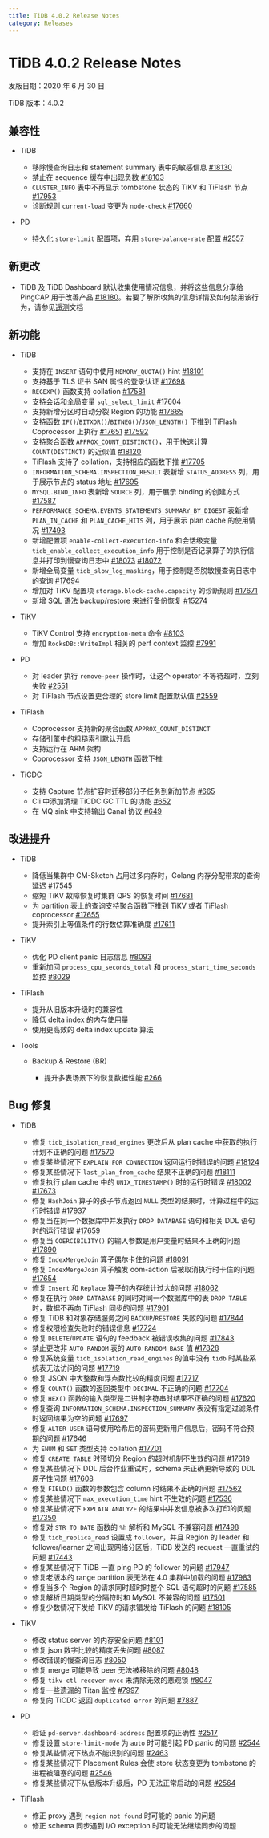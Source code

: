 ```yaml
---
title: TiDB 4.0.2 Release Notes
category: Releases
---
```


# TiDB 4.0.2 Release Notes

发版日期：2020 年 6 月 30 日

TiDB 版本：4.0.2

## 兼容性

+ TiDB

    - 移除慢查询日志和 statement summary 表中的敏感信息 [#18130](https://github.com/pingcap/tidb/pull/18130)
    - 禁止在 sequence 缓存中出现负数 [#18103](https://github.com/pingcap/tidb/pull/18103)
    - `CLUSTER_INFO` 表中不再显示 tombstone 状态的 TiKV 和 TiFlash 节点 [#17953](https://github.com/pingcap/tidb/pull/17953)
    - 诊断规则 `current-load` 变更为 `node-check` [#17660](https://github.com/pingcap/tidb/pull/17660)

+ PD

    - 持久化 `store-limit` 配置项，弃用 `store-balance-rate` 配置 [#2557](https://github.com/pingcap/pd/pull/2557)

## 新更改

- TiDB 及 TiDB Dashboard 默认收集使用情况信息，并将这些信息分享给 PingCAP 用于改善产品 [#18180](https://github.com/pingcap/tidb/pull/18180)。若要了解所收集的信息详情及如何禁用该行为，请参见[遥测](/telemetry.md)文档

## 新功能

+ TiDB

    - 支持在 `INSERT` 语句中使用 `MEMORY_QUOTA()` hint [#18101](https://github.com/pingcap/tidb/pull/18101)
    - 支持基于 TLS 证书 SAN 属性的登录认证 [#17698](https://github.com/pingcap/tidb/pull/17698)
    - `REGEXP()` 函数支持 collation [#17581](https://github.com/pingcap/tidb/pull/17581)
    - 支持会话和全局变量 `sql_select_limit` [#17604](https://github.com/pingcap/tidb/pull/17604)
    - 支持新增分区时自动分裂 Region 的功能 [#17665](https://github.com/pingcap/tidb/pull/17665)
    - 支持函数 `IF()`/`BITXOR()`/`BITNEG()`/`JSON_LENGTH()` 下推到 TiFlash Coprocessor 上执行 [#17651](https://github.com/pingcap/tidb/pull/17651) [#17592](https://github.com/pingcap/tidb/pull/17592)
    - 支持聚合函数 `APPROX_COUNT_DISTINCT()`，用于快速计算 `COUNT(DISTINCT)` 的近似值 [#18120](https://github.com/pingcap/tidb/pull/18120)
    - TiFlash 支持了 collation，支持相应的函数下推 [#17705](https://github.com/pingcap/tidb/pull/17705)
    - `INFORMATION_SCHEMA.INSPECTION_RESULT` 表新增 `STATUS_ADDRESS` 列，用于展示节点的 status 地址 [#17695](https://github.com/pingcap/tidb/pull/17695)
    - `MYSQL.BIND_INFO` 表新增 `SOURCE` 列，用于展示 binding 的创建方式 [#17587](https://github.com/pingcap/tidb/pull/17587)
    - `PERFORMANCE_SCHEMA.EVENTS_STATEMENTS_SUMMARY_BY_DIGEST` 表新增 `PLAN_IN_CACHE` 和 `PLAN_CACHE_HITS` 列，用于展示 plan cache 的使用情况 [#17493](https://github.com/pingcap/tidb/pull/17493)
    - 新增配置项 `enable-collect-execution-info` 和会话级变量 `tidb_enable_collect_execution_info` 用于控制是否记录算子的执行信息并打印到慢查询日志中 [#18073](https://github.com/pingcap/tidb/pull/18073) [#18072](https://github.com/pingcap/tidb/pull/18072)
    - 新增全局变量 `tidb_slow_log_masking`，用于控制是否脱敏慢查询日志中的查询 [#17694](https://github.com/pingcap/tidb/pull/17694)
    - 增加对 TiKV 配置项 `storage.block-cache.capacity` 的诊断规则 [#17671](https://github.com/pingcap/tidb/pull/17671)
    - 新增 SQL 语法 backup/restore 来进行备份恢复 [#15274](https://github.com/pingcap/tidb/pull/15274)

+ TiKV

    - TiKV Control 支持 `encryption-meta` 命令 [#8103](https://github.com/tikv/tikv/pull/8103)
    - 增加 `RocksDB::WriteImpl` 相关的 perf context 监控 [#7991](https://github.com/tikv/tikv/pull/7991)

+ PD

    - 对 leader 执行 `remove-peer` 操作时，让这个 operator 不等待超时，立刻失败 [#2551](https://github.com/pingcap/pd/pull/2551)
    - 对 TiFlash 节点设置更合理的 store limit 配置默认值 [#2559](https://github.com/pingcap/pd/pull/2559)

+ TiFlash

    - Coprocessor 支持新的聚合函数 `APPROX_COUNT_DISTINCT`
    - 存储引擎中的粗糙索引默认开启
    - 支持运行在 ARM 架构
    - Coprocessor 支持 `JSON_LENGTH` 函数下推

+ TiCDC

    - 支持 Capture 节点扩容时迁移部分子任务到新加节点 [#665](https://github.com/pingcap/ticdc/pull/665)
    - Cli 中添加清理 TiCDC GC TTL 的功能 [#652](https://github.com/pingcap/ticdc/pull/652)
    - 在 MQ sink 中支持输出 Canal 协议 [#649](https://github.com/pingcap/ticdc/pull/649)

## 改进提升

+ TiDB

    - 降低当集群中 CM-Sketch 占用过多内存时，Golang 内存分配带来的查询延迟 [#17545](https://github.com/pingcap/tidb/pull/17545)
    - 缩短 TiKV 故障恢复时集群 QPS 的恢复时间 [#17681](https://github.com/pingcap/tidb/pull/17681)
    - 为 partition 表上的查询支持聚合函数下推到 TiKV 或者 TiFlash coprocessor [#17655](https://github.com/pingcap/tidb/pull/17655)
    - 提升索引上等值条件的行数估算准确度 [#17611](https://github.com/pingcap/tidb/pull/17611)

+ TiKV

    - 优化 PD client panic 日志信息 [#8093](https://github.com/tikv/tikv/pull/8093)
    - 重新加回 `process_cpu_seconds_total` 和 `process_start_time_seconds` 监控 [#8029](https://github.com/tikv/tikv/pull/8029)

+ TiFlash

    - 提升从旧版本升级时的兼容性
    - 降低 delta index 的内存使用量
    - 使用更高效的 delta index update 算法

+ Tools

    - Backup & Restore (BR)

        - 提升多表场景下的恢复数据性能 [#266](https://github.com/pingcap/br/pull/266)

## Bug 修复

+ TiDB

    - 修复 `tidb_isolation_read_engines` 更改后从 plan cache 中获取的执行计划不正确的问题 [#17570](https://github.com/pingcap/tidb/pull/17570)
    - 修复某些情况下 `EXPLAIN FOR CONNECTION` 返回运行时错误的问题 [#18124](https://github.com/pingcap/tidb/pull/18124)
    - 修复某些情况下 `last_plan_from_cache` 结果不正确的问题 [#18111](https://github.com/pingcap/tidb/pull/18111)
    - 修复执行 plan cache 中的 `UNIX_TIMESTAMP()` 时的运行时错误 [#18002](https://github.com/pingcap/tidb/pull/18002) [#17673](https://github.com/pingcap/tidb/pull/17673)
    - 修复 `HashJoin` 算子的孩子节点返回 `NULL` 类型的结果时，计算过程中的运行时错误 [#17937](https://github.com/pingcap/tidb/pull/17937)
    - 修复当在同一个数据库中并发执行 `DROP DATABASE` 语句和相关 DDL 语句时的运行错误 [#17659](https://github.com/pingcap/tidb/pull/17659)
    - 修复当 `COERCIBILITY()` 的输入参数是用户变量时结果不正确的问题 [#17890](https://github.com/pingcap/tidb/pull/17890)
    - 修复 `IndexMergeJoin` 算子偶尔卡住的问题 [#18091](https://github.com/pingcap/tidb/pull/18091)
    - 修复 `IndexMergeJoin` 算子触发 oom-action 后被取消执行时卡住的问题 [#17654](https://github.com/pingcap/tidb/pull/17654)
    - 修复 `Insert` 和 `Replace` 算子的内存统计过大的问题 [#18062](https://github.com/pingcap/tidb/pull/18062)
    - 修复在执行 `DROP DATABASE` 的同时对同一个数据库中的表 `DROP TABLE` 时，数据不再向 TiFlash 同步的问题 [#17901](https://github.com/pingcap/tidb/pull/17901)
    - 修复 TiDB 和对象存储服务之间 `BACKUP`/`RESTORE` 失败的问题 [#17844](https://github.com/pingcap/tidb/pull/17844)
    - 修复权限检查失败时的错误信息 [#17724](https://github.com/pingcap/tidb/pull/17724)
    - 修复 `DELETE`/`UPDATE` 语句的 feedback 被错误收集的问题 [#17843](https://github.com/pingcap/tidb/pull/17843)
    - 禁止更改非 `AUTO_RANDOM` 表的 `AUTO_RANDOM_BASE` 值 [#17828](https://github.com/pingcap/tidb/pull/17828)
    - 修复系统变量 `tidb_isolation_read_engines` 的值中没有 `tidb` 时某些系统表无法访问的问题 [#17719](https://github.com/pingcap/tidb/pull/17719)
    - 修复 JSON 中大整数和浮点数比较的精度问题 [#17717](https://github.com/pingcap/tidb/pull/17717)
    - 修复 `COUNT()` 函数的返回类型中 `DECIMAL` 不正确的问题 [#17704](https://github.com/pingcap/tidb/pull/17704)
    - 修复 `HEX()` 函数的输入类型是二进制字符串时结果不正确的问题 [#17620](https://github.com/pingcap/tidb/pull/17620)
    - 修复查询 `INFORMATION_SCHEMA.INSPECTION_SUMMARY` 表没有指定过滤条件时返回结果为空的问题 [#17697](https://github.com/pingcap/tidb/pull/17697)
    - 修复 `ALTER USER` 语句使用哈希后的密码更新用户信息后，密码不符合预期的问题 [#17646](https://github.com/pingcap/tidb/pull/17646)
    - 为 `ENUM` 和 `SET` 类型支持 collation [#17701](https://github.com/pingcap/tidb/pull/17701)
    - 修复 `CREATE TABLE` 时预切分 Region 的超时机制不生效的问题 [#17619](https://github.com/pingcap/tidb/pull/17619)
    - 修复某些情况下 DDL 后台作业重试时，schema 未正确更新导致的 DDL 原子性问题 [#17608](https://github.com/pingcap/tidb/pull/17608)
    - 修复 `FIELD()` 函数的参数包含 column 时结果不正确的问题 [#17562](https://github.com/pingcap/tidb/pull/17562)
    - 修复某些情况下 `max_execution_time` hint 不生效的问题 [#17536](https://github.com/pingcap/tidb/pull/17536)
    - 修复某些情况下 `EXPLAIN ANALYZE` 的结果中并发信息被多次打印的问题 [#17350](https://github.com/pingcap/tidb/pull/17350)
    - 修复对 `STR_TO_DATE` 函数的 `%h` 解析和 MySQL 不兼容问题 [#17498](https://github.com/pingcap/tidb/pull/17498)
    - 修复 `tidb_replica_read` 设置成 `follower`，并且 Region 的 leader 和 follower/learner 之间出现网络分区后，TiDB 发送的 request 一直重试的问题 [#17443](https://github.com/pingcap/tidb/pull/17443)
    - 修复某些情况下 TiDB 一直 ping PD 的 follower 的问题 [#17947](https://github.com/pingcap/tidb/pull/17947)
    - 修复老版本的 range partition 表无法在 4.0 集群中加载的问题 [#17983](https://github.com/pingcap/tidb/pull/17983)
    - 修复当多个 Region 的请求同时超时时整个 SQL 语句超时的问题 [#17585](https://github.com/pingcap/tidb/pull/17585)
    - 修复解析日期类型的分隔符时和 MySQL 不兼容的问题 [#17501](https://github.com/pingcap/tidb/pull/17501)
    - 修复少数情况下发给 TiKV 的请求错发给 TiFlash 的问题 [#18105](https://github.com/pingcap/tidb/pull/18105)

+ TiKV

    - 修改 status server 的内存安全问题 [#8101](https://github.com/tikv/tikv/pull/8101)
    - 修复 json 数字比较的精度丢失问题 [#8087](https://github.com/tikv/tikv/pull/8087)
    - 修改错误的慢查询日志 [#8050](https://github.com/tikv/tikv/pull/8050)
    - 修复 merge 可能导致 peer 无法被移除的问题 [#8048](https://github.com/tikv/tikv/pull/8048)
    - 修复 `tikv-ctl recover-mvcc` 未清除无效的悲观锁 [#8047](https://github.com/tikv/tikv/pull/8047)
    - 修复一些遗漏的 Titan 监控 [#7997](https://github.com/tikv/tikv/pull/7997)
    - 修复向 TiCDC 返回 `duplicated error` 的问题 [#7887](https://github.com/tikv/tikv/pull/7887)

+ PD

    - 验证 `pd-server.dashboard-address` 配置项的正确性 [#2517](https://github.com/pingcap/pd/pull/2517)
    - 修复设置 `store-limit-mode` 为 `auto` 时可能引起 PD panic 的问题 [#2544](https://github.com/pingcap/pd/pull/2544)
    - 修复某些情况下热点不能识别的问题 [#2463](https://github.com/pingcap/pd/pull/2463)
    - 修复某些情况下 Placement Rules 会使 store 状态变更为 tombstone 的进程被阻塞的问题 [#2546](https://github.com/pingcap/pd/pull/2546)
    - 修复某些情况下从低版本升级后，PD 无法正常启动的问题 [#2564](https://github.com/pingcap/pd/pull/2564)

+ TiFlash

    - 修正 proxy 遇到 `region not found` 时可能的 panic 的问题
    - 修正 schema 同步遇到 I/O exception 时可能无法继续同步的问题
